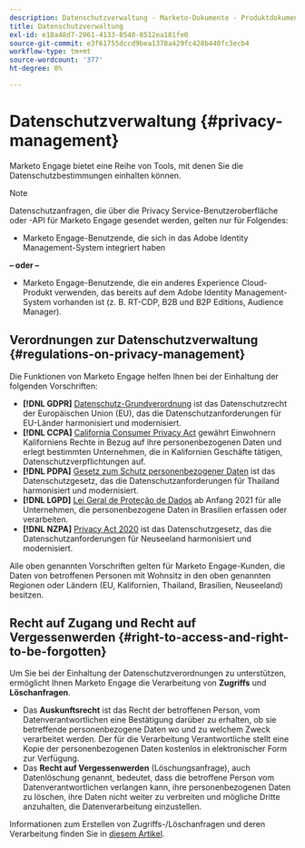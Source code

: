 ```yaml
---
description: Datenschutzverwaltung - Marketo-Dokumente - Produktdokumentation
title: Datenschutzverwaltung
exl-id: e18a48d7-2961-4133-8540-8512ea181fe0
source-git-commit: e3f61755dccd9bea1378a429fc428b440fc3ecb4
workflow-type: tm+mt
source-wordcount: '377'
ht-degree: 0%

---
```


# Datenschutzverwaltung {#privacy-management}

Marketo Engage bietet eine Reihe von Tools, mit denen Sie die Datenschutzbestimmungen einhalten können.

>[!NOTE]
>
>Datenschutzanfragen, die über die Privacy Service-Benutzeroberfläche oder -API für Marketo Engage gesendet werden, gelten nur für Folgendes:
>
>* Marketo Engage-Benutzende, die sich in das Adobe Identity Management-System integriert haben
>
>**– oder –**
>
>* Marketo Engage-Benutzende, die ein anderes Experience Cloud-Produkt verwenden, das bereits auf dem Adobe Identity Management-System vorhanden ist (z. B. RT-CDP, B2B und B2P Editions, Audience Manager).

## Verordnungen zur Datenschutzverwaltung {#regulations-on-privacy-management}

Die Funktionen von Marketo Engage helfen Ihnen bei der Einhaltung der folgenden Vorschriften:

* **[!DNL GDPR]** [Datenschutz-Grundverordnung](https://ec.europa.eu/info/law/law-topic/data-protection/reform/what-does-general-data-protection-regulation-gdpr-govern_en) ist das Datenschutzrecht der Europäischen Union (EU), das die Datenschutzanforderungen für EU-Länder harmonisiert und modernisiert.
* **[!DNL CCPA]** [California Consumer Privacy Act](https://leginfo.legislature.ca.gov/faces/codes_displayText.xhtml?lawCode=CIV&division=3.&Titel=1.81.5.&Teil=4.&chapter=&article=) gewährt Einwohnern Kaliforniens Rechte in Bezug auf ihre personenbezogenen Daten und erlegt bestimmten Unternehmen, die in Kalifornien Geschäfte tätigen, Datenschutzverpflichtungen auf.
* **[!DNL PDPA]** [Gesetz zum Schutz personenbezogener Daten](https://secureprivacy.ai/thailand-pdpa-summary-what-businesses-need-to-know/) ist das Datenschutzgesetz, das die Datenschutzanforderungen für Thailand harmonisiert und modernisiert.
* **[!DNL LGPD]** [Lei Geral de Proteção de Dados](https://iapp.org/media/pdf/resource_center/Brazilian_General_Data_Protection_Law.pdf) ab Anfang 2021 für alle Unternehmen, die personenbezogene Daten in Brasilien erfassen oder verarbeiten.
* **[!DNL NZPA]** [Privacy Act 2020](https://www.legislation.govt.nz/act/public/2020/0031/latest/LMS23223.html) ist das Datenschutzgesetz, das die Datenschutzanforderungen für Neuseeland harmonisiert und modernisiert.

Alle oben genannten Vorschriften gelten für Marketo Engage-Kunden, die Daten von betroffenen Personen mit Wohnsitz in den oben genannten Regionen oder Ländern (EU, Kalifornien, Thailand, Brasilien, Neuseeland) besitzen.

## Recht auf Zugang und Recht auf Vergessenwerden {#right-to-access-and-right-to-be-forgotten}

Um Sie bei der Einhaltung der Datenschutzverordnungen zu unterstützen, ermöglicht Ihnen Marketo Engage die Verarbeitung von **Zugriffs** und **Löschanfragen**.

* Das **Auskunftsrecht** ist das Recht der betroffenen Person, vom Datenverantwortlichen eine Bestätigung darüber zu erhalten, ob sie betreffende personenbezogene Daten wo und zu welchem Zweck verarbeitet werden. Der für die Verarbeitung Verantwortliche stellt eine Kopie der personenbezogenen Daten kostenlos in elektronischer Form zur Verfügung.
* Das **Recht auf Vergessenwerden** (Löschungsanfrage), auch Datenlöschung genannt, bedeutet, dass die betroffene Person vom Datenverantwortlichen verlangen kann, ihre personenbezogenen Daten zu löschen, ihre Daten nicht weiter zu verbreiten und mögliche Dritte anzuhalten, die Datenverarbeitung einzustellen.

Informationen zum Erstellen von Zugriffs-/Löschanfragen und deren Verarbeitung finden Sie in [diesem Artikel](/help/marketo/product-docs/core-marketo-concepts/miscellaneous/privacy-requests.md).

